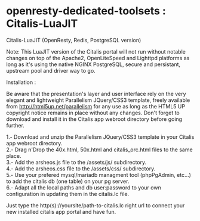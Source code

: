 # openresty-dedicated-toolsets : Citalis-LuaJIT
Citalis-LuaJIT (OpenResty, Redis, PostgreSQL version)

Note: This LuaJIT version of the Citalis portal will not run without notable changes on top of the Apache2, OpenLiteSpeed and Lighttpd platforms as long as it's using the native NGINX PostgreSQL, secure and persistant, upstream pool and driver way to go.

Installation :

Be aware that the presentation's layer and user interface rely on the very elegant and lightweight Parallelism JQuery/CSS3 template, freely available from http://html5up.net/parallelism for any use as long as the HTML5 UP copyright notice remains in place without any changes. Don't forget to download and install it in the Citalis app webroot directory before going further.

1.- Download and unzip the Parallelism JQuery/CSS3 template in your Citalis app webroot directory.<br />
2.- Drag n'Drop the 40x.html, 50x.html and citalis_orc.html files to the same place.<br />
3.- Add the arsheos.js file to the /assets/js/ subdirectory.<br />
4.- Add the arsheos.css file to the /assets/css/ subdirectory.<br />
5.- Use your prefered mysql/mariadb managment tool (phpPgAdmin, etc...) to add the citalis db (one table) on your pg server.<br />
6.- Adapt all the local paths and db user:password to your own configuration in updating them in the citalis.lc file.<br />


Just type the http(s)://yoursite/path-to-citalis.lc right url to connect your new installed citalis app portal and have fun.
